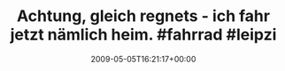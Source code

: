 ---
retweeted: false
source: <a href="http://twitter.com" rel="nofollow">Twitter Web Client</a>
entities:
  hashtags:
  - text: fahrrad
    indices:
    - '55'
    - '63'
  - text: leipzig
    indices:
    - '64'
    - '72'
  symbols: []
  user_mentions: []
  urls: []
display_text_range:
- '0'
- '72'
favorite_count: '0'
id_str: '1707418461'
truncated: false
retweet_count: '0'
id: '1707418461'
created_at: Tue May 05 16:21:17 +0000 2009
favorited: false
full_text: 'Achtung, gleich regnets - ich fahr jetzt nämlich heim. #fahrrad #leipzig'
lang: de
tags:
- fahrrad
- leipzig
- pesos/twitter
date: '2009-05-05T16:21:17+00:00'
src: https://twitter.com/bascht/status/1707418461
original_url: https://twitter.com/bascht/status/1707418461
type: twitter_tweet
text: 'Achtung, gleich regnets - ich fahr jetzt nämlich heim. #fahrrad #leipzig'
title: 'Achtung, gleich regnets - ich fahr jetzt nämlich heim. #fahrrad #leipzi'

---